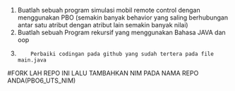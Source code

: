 1.  Buatlah sebuah program simulasi mobil remote control dengan menggunakan PBO (semakin banyak behavior yang saling berhubungan antar satu atribut dengan atribut lain semakin banyak nilai)
2.  Buatlah sebuah Program rekursif yang menggunakan Bahasa JAVA dan oop
3.         Perbaiki codingan pada github yang sudah tertera pada file main.java

#FORK LAH REPO INI LALU TAMBAHKAN NIM PADA NAMA REPO ANDA(PBO6_UTS_NIM)
